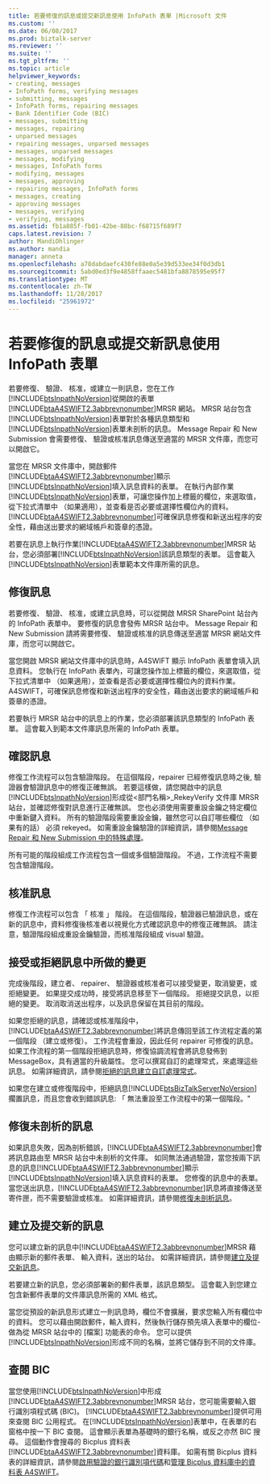 ```yaml
---
title: 若要修復的訊息或提交新訊息使用 InfoPath 表單 |Microsoft 文件
ms.custom: ''
ms.date: 06/08/2017
ms.prod: biztalk-server
ms.reviewer: ''
ms.suite: ''
ms.tgt_pltfrm: ''
ms.topic: article
helpviewer_keywords:
- creating, messages
- InfoPath forms, verifying messages
- submitting, messages
- InfoPath forms, repairing messages
- Bank Identifier Code (BIC)
- messages, submitting
- messages, repairing
- unparsed messages
- repairing messages, unparsed messages
- messages, unparsed messages
- messages, modifying
- messages, InfoPath forms
- modifying, messages
- messages, approving
- repairing messages, InfoPath forms
- messages, creating
- approving messages
- messages, verifying
- verifying, messages
ms.assetid: fb1a885f-fb01-42be-88bc-f68715f689f7
caps.latest.revision: 7
author: MandiOhlinger
ms.author: mandia
manager: anneta
ms.openlocfilehash: a78dabdaefc430fe88e0a5e39d533ee34f0d3db1
ms.sourcegitcommit: 5abd0ed3f9e4858ffaaec5481bfa8878595e95f7
ms.translationtype: MT
ms.contentlocale: zh-TW
ms.lasthandoff: 11/28/2017
ms.locfileid: "25961972"
---
```

# <a name="using-an-infopath-form-to-repair-a-message-or-submit-a-new-message"></a>若要修復的訊息或提交新訊息使用 InfoPath 表單
若要修復、 驗證、 核准，或建立一則訊息，您在工作[!INCLUDE[btsInpathNoVersion](../../includes/btsinpathnoversion-md.md)]從開啟的表單[!INCLUDE[btaA4SWIFT2.3abbrevnonumber](../../includes/btaa4swift2-3abbrevnonumber-md.md)]MRSR 網站。 MRSR 站台包含[!INCLUDE[btsInpathNoVersion](../../includes/btsinpathnoversion-md.md)]表單對於各種訊息類型和[!INCLUDE[btsInpathNoVersion](../../includes/btsinpathnoversion-md.md)]表單未剖析的訊息。 Message Repair 和 New Submission 會需要修復、 驗證或核准訊息傳送至適當的 MRSR 文件庫，而您可以開啟它。  
  
 當您在 MRSR 文件庫中，開啟郵件[!INCLUDE[btaA4SWIFT2.3abbrevnonumber](../../includes/btaa4swift2-3abbrevnonumber-md.md)]顯示[!INCLUDE[btsInpathNoVersion](../../includes/btsinpathnoversion-md.md)]填入訊息資料的表單。 在執行內部作業[!INCLUDE[btsInpathNoVersion](../../includes/btsinpathnoversion-md.md)]表單，可讓您操作加上標籤的欄位，來選取值，從下拉式清單中 （如果適用），並查看是否必要或選擇性欄位內的資料。 [!INCLUDE[btaA4SWIFT2.3abbrevnonumber](../../includes/btaa4swift2-3abbrevnonumber-md.md)]可確保訊息修復和新送出程序的安全性，藉由送出要求的網域帳戶和簽章的憑證。  
  
 若要在訊息上執行作業[!INCLUDE[btaA4SWIFT2.3abbrevnonumber](../../includes/btaa4swift2-3abbrevnonumber-md.md)]MRSR 站台，您必須部署[!INCLUDE[btsInpathNoVersion](../../includes/btsinpathnoversion-md.md)]該訊息類型的表單。 這會載入[!INCLUDE[btsInpathNoVersion](../../includes/btsinpathnoversion-md.md)]表單範本文件庫所需的訊息。  
  
## <a name="repairing-a-message"></a>修復訊息  
 若要修復、 驗證、 核准，或建立訊息時，可以從開啟 MRSR SharePoint 站台內的 InfoPath 表單中。 要修復的訊息會發佈 MRSR 站台中。 Message Repair 和 New Submission 請將需要修復、 驗證或核准的訊息傳送至適當 MRSR 網站文件庫，而您可以開啟它。  
  
 當您開啟 MRSR 網站文件庫中的訊息時，A4SWIFT 顯示 InfoPath 表單會填入訊息資料。 您執行在 InfoPath 表單內，可讓您操作加上標籤的欄位，來選取值，從下拉式清單中 （如果適用），並查看是否必要或選擇性欄位內的資料作業。 A4SWIFT，可確保訊息修復和新送出程序的安全性，藉由送出要求的網域帳戶和簽章的憑證。  
  
 若要執行 MRSR 站台中的訊息上的作業，您必須部署該訊息類型的 InfoPath 表單。 這會載入到範本文件庫訊息所需的 InfoPath 表單。  
  
## <a name="verifying-a-message"></a>確認訊息  
 修復工作流程可以包含驗證階段。 在這個階段，repairer 已經修復訊息時之後, 驗證器會驗證訊息中的修復正確無誤。 若要這樣做，請您開啟中的訊息[!INCLUDE[btsInpathNoVersion](../../includes/btsinpathnoversion-md.md)]形成從\<部門名稱\>_RekeyVerify 文件庫 MRSR 站台，並確認修復對訊息進行正確無誤。 您也必須使用需要重設金鑰之特定欄位中重新鍵入資料。 所有的驗證階段需要重設金鑰，雖然您可以自訂哪些欄位 （如果有的話） 必須 rekeyed。 如需重設金鑰驗證的詳細資訊，請參閱[Message Repair 和 New Submission 中的特殊處理](../../adapters-and-accelerators/accelerator-swift/special-processing-in-message-repair-and-new-submission.md)。  
  
 所有可能的階段組成工作流程包含一個或多個驗證階段。 不過，工作流程不需要包含驗證階段。  
  
## <a name="approving-a-message"></a>核准訊息  
 修復工作流程可以包含 「 核准 」 階段。 在這個階段，驗證器已驗證訊息，或在新的訊息中，資料修復後核准者以視覺化方式確認訊息中的修復正確無誤。 請注意，驗證階段組成重設金鑰驗證，而核准階段組成 visual 驗證。  
  
## <a name="accepting-or-rejecting-the-changes-to-a-message"></a>接受或拒絕訊息中所做的變更  
 完成後階段，建立者、 repairer、 驗證器或核准者可以接受變更，取消變更，或拒絕變更。 如果提交成功時，接受將訊息移至下一個階段。 拒絕提交訊息，以拒絕的變更。 取消取消送出程序，以及訊息保留在其目前的階段。  
  
 如果您拒絕的訊息，請確認或核准階段中，[!INCLUDE[btaA4SWIFT2.3abbrevnonumber](../../includes/btaa4swift2-3abbrevnonumber-md.md)]將訊息傳回至該工作流程定義的第一個階段 （建立或修復）。 工作流程會重設，因此任何 repairer 可修復的訊息。 如果工作流程的第一個階段拒絕訊息時，修復協調流程會將訊息發佈到 MessageBox，具有適當的升級屬性。 您可以撰寫自訂的處理常式，來處理這些訊息。 如需詳細資訊，請參閱[拒絕的訊息建立自訂處理常式](../../adapters-and-accelerators/accelerator-swift/creating-a-custom-handler-for-rejected-messages.md)。  
  
 如果您在建立或修復階段中，拒絕訊息[!INCLUDE[btsBizTalkServerNoVersion](../../includes/btsbiztalkservernoversion-md.md)]擱置訊息，而且您會收到錯誤訊息: 「 無法重設至工作流程中的第一個階段。"  
  
## <a name="repairing-an-unparsed-message"></a>修復未剖析的訊息  
 如果訊息失敗，因為剖析錯誤，[!INCLUDE[btaA4SWIFT2.3abbrevnonumber](../../includes/btaa4swift2-3abbrevnonumber-md.md)]會將訊息路由至 MRSR 站台中未剖析的文件庫。 如同無法通過驗證，當您按兩下訊息的訊息[!INCLUDE[btaA4SWIFT2.3abbrevnonumber](../../includes/btaa4swift2-3abbrevnonumber-md.md)]顯示[!INCLUDE[btsInpathNoVersion](../../includes/btsinpathnoversion-md.md)]填入訊息資料的表單。 您修復的訊息中的表單。 當您送出訊息，[!INCLUDE[btaA4SWIFT2.3abbrevnonumber](../../includes/btaa4swift2-3abbrevnonumber-md.md)]訊息將直接傳送至寄件匣，而不需要驗證或核准。 如需詳細資訊，請參閱[修復未剖析訊息](../../adapters-and-accelerators/accelerator-swift/repairing-unparsed-messages.md)。  
  
## <a name="creating-and-submitting-a-new-message"></a>建立及提交新的訊息  
 您可以建立新的訊息中[!INCLUDE[btaA4SWIFT2.3abbrevnonumber](../../includes/btaa4swift2-3abbrevnonumber-md.md)]MRSR 藉由顯示新的郵件表單、 輸入資料，送出的站台。 如需詳細資訊，請參閱[建立及提交新訊息](../../adapters-and-accelerators/accelerator-swift/creating-and-submitting-a-new-message.md)。  
  
 若要建立新的訊息，您必須部署新的郵件表單，該訊息類型。 這會載入到您建立包含新郵件表單的文件庫訊息所需的 XML 格式。  
  
 當您從預設的新訊息形式建立一則訊息時，欄位不會擴展，要求您輸入所有欄位中的資料。 您可以藉由開啟郵件，輸入資料，然後執行儲存預先填入表單中的欄位-做為從 MRSR 站台中的 [檔案] 功能表的命令。 您可以提供[!INCLUDE[btsInpathNoVersion](../../includes/btsinpathnoversion-md.md)]形成不同的名稱，並將它儲存到不同的文件庫。  
  
## <a name="looking-up-a-bic"></a>查閱 BIC  
 當您使用[!INCLUDE[btsInpathNoVersion](../../includes/btsinpathnoversion-md.md)]中形成[!INCLUDE[btaA4SWIFT2.3abbrevnonumber](../../includes/btaa4swift2-3abbrevnonumber-md.md)]MRSR 站台，您可能需要輸入銀行識別項程式碼 (BIC)。 [!INCLUDE[btaA4SWIFT2.3abbrevnonumber](../../includes/btaa4swift2-3abbrevnonumber-md.md)]提供可用來查閱 BIC 公用程式。 在[!INCLUDE[btsInpathNoVersion](../../includes/btsinpathnoversion-md.md)]表單中，在表單的右窗格中按一下 BIC 查閱。 這會顯示表單為基礎時的銀行名稱，或反之亦然 BIC 搜尋。 這個動作會搜尋的 Bicplus 資料表[!INCLUDE[btaA4SWIFT2.3abbrevnonumber](../../includes/btaa4swift2-3abbrevnonumber-md.md)]資料庫。 如需有關 Bicplus 資料表的詳細資訊，請參閱[啟用驗證的銀行識別項代碼](../../adapters-and-accelerators/accelerator-swift/enabling-validation-of-bank-identifier-codes.md)和[管理 Bicplus 資料庫中的資料表 A4SWIFT](../../adapters-and-accelerators/accelerator-swift/managing-the-bicplus-table-in-the-a4swift-database.md)。